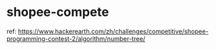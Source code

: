 # shopee-compete

ref:
https://www.hackerearth.com/zh/challenges/competitive/shopee-programming-contest-2/algorithm/number-tree/
